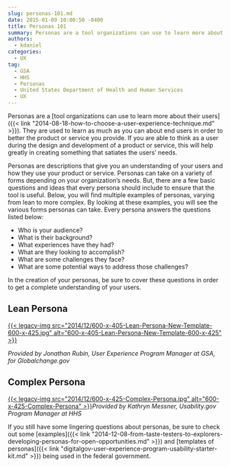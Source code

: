 ```yaml
---
slug: personas-101.md
date: 2015-01-09 10:00:50 -0400
title: Personas 101
summary: Personas are a tool organizations can use to learn more about their users. They are used to learn as much as you can about end users in order to better the product or service you provide. If you are able to think as a user during the design and development of a product or service,
authors:
  - kdaniel
categories:
  - UX
tag:
  - GSA
  - HHS
  - Personas
  - United States Department of Health and Human Services
  - UX
---
```


Personas are a [tool organizations can use to learn more about their users]({{< link "2014-08-18-how-to-choose-a-user-experience-technique.md" >}}). They are used to learn as much as you can about end users in order to better the product or service you provide. If you are able to think as a user during the design and development of a product or service, this will help greatly in creating something that satiates the users’ needs.

Personas are descriptions that give you an understanding of your users and how they use your product or service. Personas can take on a variety of forms depending on your organization’s needs. But, there are a few basic questions and ideas that every persona should include to ensure that the tool is useful. Below, you will find multiple examples of personas, varying from lean to more complex. By looking at these examples, you will see the various forms personas can take. Every persona answers the questions listed below:

  * Who is your audience?
  * What is their background?
  * What experiences have they had?
  * What are they looking to accomplish?
  * What are some challenges they face?
  * What are some potential ways to address those challenges?

In the creation of your personas, be sure to cover these questions in order to get a complete understanding of your users.

## Lean Persona

[{{< legacy-img src="2014/12/600-x-405-Lean-Persona-New-Template-600-x-425.jpg" alt="600-x-405-Lean-Persona-New-Template-600-x-425" >}}](https://s3.amazonaws.com/digitalgov/legacy-img/2014/12/790-x-600-Lean-Persona-New-Template.jpg)

 

_Provided by Jonathan Rubin, User Experience Program Manager at GSA, for Globalchange.gov_

## Complex Persona

[{{< legacy-img src="2014/12/600-x-425-Complex-Persona.jpg" alt="600-x-425-Complex-Persona" >}}](https://s3.amazonaws.com/digitalgov/legacy-img/2014/12/765-x-570-Complex-Persona.jpg)_Provided by Kathryn Messner, Usability.gov Program Manager at HHS_

If you still have some lingering questions about personas, be sure to check out some [examples]({{< link "2014-12-08-from-taste-testers-to-explorers-developing-personas-for-open-opportunities.md" >}}) and [templates of personas]({{< link "digitalgov-user-experience-program-usability-starter-kit.md" >}}) being used in the federal government.